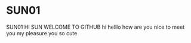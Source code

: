 # SUN01
SUN01
HI SUN WELCOME TO GITHUB 
hi helllo 
how are you 
nice to meet you 
my pleasure 
you so cute
